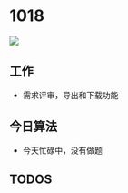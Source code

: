 
# 1018

![](http://h2.ioliu.cn/bing/SWColorado_ZH-CN2381176407_1920x1080.jpg)

## 工作

- 需求评审，导出和下载功能


## 今日算法

- 今天忙碌中，没有做题



## TODOS